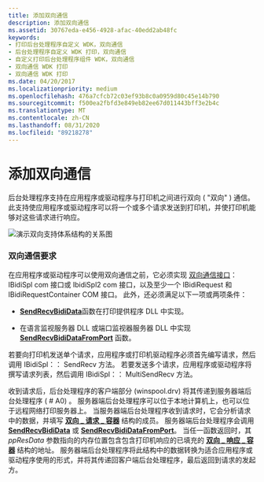 ```yaml
---
title: 添加双向通信
description: 添加双向通信
ms.assetid: 30767eda-e456-4928-afac-40edd2ab48fc
keywords:
- 打印后台处理程序自定义 WDK，双向通信
- 后台处理程序自定义 WDK 打印，双向通信
- 自定义打印后台处理程序组件 WDK，双向通信
- 双向通信 WDK 打印
- 双向通信 WDK 打印
ms.date: 04/20/2017
ms.localizationpriority: medium
ms.openlocfilehash: 476a7cfcb72c03ef93b8c0a0959d80c45e14b790
ms.sourcegitcommit: f500ea2fbfd3e849eb82ee67d011443bff3e2b4c
ms.translationtype: MT
ms.contentlocale: zh-CN
ms.lasthandoff: 08/31/2020
ms.locfileid: "89218278"
---
```

# <a name="adding-bidirectional-communication"></a>添加双向通信





后台处理程序支持在应用程序或驱动程序与打印机之间进行双向 ( "双向" ) 通信。 此支持使应用程序或驱动程序可以将一个或多个请求发送到打印机，并使打印机能够对这些请求进行响应。

![演示双向支持体系结构的关系图](images/bidi.png)

### <a name="bidirectional-communication-requirements"></a>双向通信要求

在应用程序或驱动程序可以使用双向通信之前，它必须实现 [双向通信接口](/windows-hardware/drivers/ddi/_print/index)： IBidiSpl com 接口或 IbidiSpl2 com 接口，以及至少一个 IBidiRequest 和 IBidiRequestContainer COM 接口。 此外，还必须满足以下一项或两项条件：

-   [**SendRecvBidiData**](/previous-versions/ff562068(v=vs.85))函数在打印提供程序 DLL 中实现。

-   在语言监视服务器 DLL 或端口监视器服务器 DLL 中实现 [**SendRecvBidiDataFromPort**](/previous-versions/ff562071(v=vs.85)) 函数。

若要向打印机发送单个请求，应用程序或打印机驱动程序必须首先编写请求，然后调用 IBidiSpl：： SendRecv 方法。 若要发送多个请求，应用程序或驱动程序将撰写请求列表，然后调用 IBidiSpl：： MultiSendRecv 方法。

收到请求后，后台处理程序的客户端部分 (winspool.drv) 将其传递到服务器端后台处理程序 ( # A0) 。 服务器端后台处理程序可以位于本地计算机上，也可以位于远程网络打印服务器上。 当服务器端后台处理程序收到请求时，它会分析请求中的数据，并填写 [**双向 \_ 请求 \_ 容器**](/windows-hardware/drivers/ddi/winspool/ns-winspool-_bidi_request_container) 结构的成员。 服务器端后台处理程序会调用 [**SendRecvBidiData**](/previous-versions/ff562068(v=vs.85)) 或 [**SendRecvBidiDataFromPort**](/previous-versions/ff562071(v=vs.85))。 当任一函数返回时，其 *ppResData* 参数指向的内存位置包含包含打印机响应的已填充的 [**双向 \_ 响应 \_ 容器**](/windows-hardware/drivers/ddi/winspool/ns-winspool-_bidi_response_container) 结构的地址。 服务器端后台处理程序将此结构中的数据转换为适合应用程序或驱动程序使用的形式，并将其传递回客户端后台处理程序，最后返回到请求的发起方。

 

